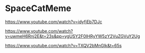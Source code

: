 # SpaceCatMeme

https://www.youtube.com/watch?v=idyfjEb7DJc

https://www.youtube.com/watch?v=uwmeH6Rnj2E&t=23s&pp=ygUSY2F0IHRyYW5zY2VuZGVuY2Ug

https://www.youtube.com/watch?v=TXQV2bMnGlk&t=65s
